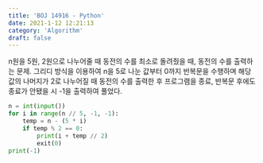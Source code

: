 ```yaml
---
title: 'BOJ 14916 - Python'
date: 2021-1-12 12:21:13
category: 'Algorithm'
draft: false
---
```

n원을 5원, 2원으로 나누어줄 때 동전의 수를 최소로 돌려줬을 때, 동전의 수를 출력하는 문제. 그리디 방식을 이용하여 n을 5로 나눈 값부터 0까지 반복문을 수행하며 해당 값의 나머지가 2로 나누어질 때 동전의 수를 출력한 후 프로그램을 종료, 반복문 후에도 종료가 안됐을 시 -1을 출력하여 풀었다.
```python
n = int(input())
for i in range(n // 5, -1, -1):
    temp = n - (5 * i)
    if temp % 2 == 0:
        print(i + temp // 2)
        exit(0)
print(-1)

```